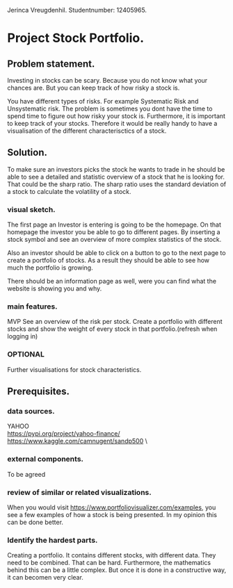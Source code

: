 Jerinca Vreugdenhil. 
Studentnumber: 12405965. 

# Project Stock Portfolio. 
## Problem statement. 

Investing in stocks can be scary. Because you do not know what your chances are. 
But you can keep track of how risky a stock is. 

You have different types of risks. For example Systematic Risk and Unsystematic risk.
The problem is sometimes you dont have the time to spend time to figure out how risky your stock is. 
Furthermore, it is important to keep track of your stocks. Therefore it would be really handy to have a visualisation of the different characterisctics of a stock.

## Solution. 

To make sure an investors picks the stock he wants to trade in he should be able to see a detailed and statistic overview of a stock that he is looking for. That could be the sharp ratio. The sharp ratio uses the standard deviation of a stock to calculate the volatility of a stock.

### visual sketch. 

The first page an Investor is entering is going to be the homepage. On that homepage the investor you be able to go to different pages. 
By inserting a stock symbol and see an overview of more complex statistics of the stock. 

Also an investor should be able to click on a button to go to the next page to create a portfolio of stocks. As a result they should be able to see how much the portfolio is growing.

There should be an information page as well, were you can find what the website is showing you and why.

### main features. 

MVP
See an overview of the risk per stock. 
Create a portfolio with different stocks and show the weight of every stock in that portfolio.(refresh when logging in)

### OPTIONAL
Further visualisations for stock characteristics.


## Prerequisites. 

### data sources. 
YAHOO \
https://pypi.org/project/yahoo-finance/ \
https://www.kaggle.com/camnugent/sandp500 \


### external components. 
To be agreed

### review of similar or related visualizations. 
When you would visit https://www.portfoliovisualizer.com/examples, you see a few examples of how a stock is being presented. In my opinion this can be done better. 

### Identify the hardest parts. 
Creating a portfolio. It contains different stocks, with different data. They need to be combined. That can be hard. Furthermore, the mathematics behind this can be a little complex. But once it is done in a constructive way, it can becomen very clear. 
